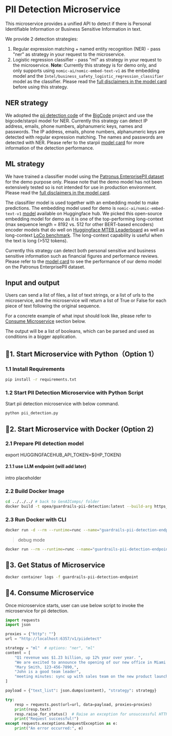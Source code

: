 # PII Detection Microservice

This microservice provides a unified API to detect if there is Personal Identifiable Information or Business Sensitive Information in text.

We provide 2 detection strategies:

1. Regular expression matching + named entity recognition (NER) - pass "ner" as strategy in your request to the microservice.
2. Logistic regression classifier - pass "ml" as strategy in your request to the microservice. **Note**: Currently this strategy is for demo only, and only supports using `nomic-ai/nomic-embed-text-v1` as the embedding model and the `Intel/business_safety_logistic_regression_classifier` model as the classifier. Please read the [full disclaimers in the model card](https://huggingface.co/Intel/business_safety_logistic_regression_classifier) before using this strategy.

## NER strategy

We adopted the [pii detection code](https://github.com/bigcode-project/bigcode-dataset/tree/main/pii) of the [BigCode](https://www.bigcode-project.org/) project and use the bigcode/starpii model for NER. Currently this strategy can detect IP address, emails, phone numbers, alphanumeric keys, names and passwords. The IP address, emails, phone numbers, alphanumeric keys are detected with regular expression matching. The names and passwords are detected with NER. Please refer to the starpii [model card](https://huggingface.co/bigcode/starpii) for more information of the detection performance.

## ML strategy

We have trained a classifier model using the [Patronus EnterprisePII dataset](https://www.patronus.ai/announcements/patronus-ai-launches-enterprisepii-the-industrys-first-llm-dataset-for-detecting-business-sensitive-information) for the demo purpose only. Please note that the demo model has not been extensively tested so is not intended for use in production environment. Please read the [full disclaimers in the model card](https://huggingface.co/Intel/business_safety_logistic_regression_classifier).

The classifiler model is used together with an embedding model to make predictions. The embedding model used for demo is `nomic-ai/nomic-embed-text-v1` [model](https://blog.nomic.ai/posts/nomic-embed-text-v1) available on Huggingface hub. We picked this open-source embedding model for demo as it is one of the top-performing long-context (max sequence length = 8192 vs. 512 for other BERT-based encoders) encoder models that do well on [Huggingface MTEB Leaderboard](https://huggingface.co/spaces/mteb/leaderboard) as well as long-context [LoCo benchmark](https://hazyresearch.stanford.edu/blog/2024-01-11-m2-bert-retrieval). The long-context capability is useful when the text is long (>512 tokens).

Currently this strategy can detect both personal sensitive and business sensitive information such as financial figures and performance reviews. Please refer to the [model card](<(https://huggingface.co/Intel/business_safety_logistic_regression_classifier)>) to see the performance of our demo model on the Patronus EnterprisePII dataset.

## Input and output

Users can send a list of files, a list of text strings, or a list of urls to the microservice, and the microservice will return a list of True or False for each piece of text following the original sequence.

For a concrete example of what input should look like, please refer to [Consume Microservice](#4-consume-microservice) section below.

The output will be a list of booleans, which can be parsed and used as conditions in a bigger application.

## 🚀1. Start Microservice with Python（Option 1）

### 1.1 Install Requirements

```bash
pip install -r requirements.txt
```

### 1.2 Start PII Detection Microservice with Python Script

Start pii detection microservice with below command.

```bash
python pii_detection.py
```

## 🚀2. Start Microservice with Docker (Option 2)

### 2.1 Prepare PII detection model

export HUGGINGFACEHUB_API_TOKEN=${HP_TOKEN}

#### 2.1.1 use LLM endpoint (will add later)

intro placeholder

### 2.2 Build Docker Image

```bash
cd ../../../ # back to GenAIComps/ folder
docker build -t opea/guardrails-pii-detection:latest --build-arg https_proxy=$https_proxy --build-arg http_proxy=$http_proxy -f comps/guardrails/pii_detection/docker/Dockerfile .
```

### 2.3 Run Docker with CLI

```bash
docker run -d --rm --runtime=runc --name="guardrails-pii-detection-endpoint" -p 6357:6357 --ipc=host -e http_proxy=$http_proxy -e https_proxy=$https_proxy -e HUGGINGFACEHUB_API_TOKEN=${HUGGINGFACEHUB_API_TOKEN} -e HF_TOKEN=${HUGGINGFACEHUB_API_TOKEN} opea/guardrails-pii-detection:latest
```

> debug mode

```bash
docker run --rm --runtime=runc --name="guardrails-pii-detection-endpoint" -p 6357:6357 -v ./comps/guardrails/pii_detection/:/home/user/comps/guardrails/pii_detection/ --ipc=host -e http_proxy=$http_proxy -e https_proxy=$https_proxy -e HUGGINGFACEHUB_API_TOKEN=${HUGGINGFACEHUB_API_TOKEN}  -e HF_TOKEN=${HUGGINGFACEHUB_API_TOKEN} opea/guardrails-pii-detection:latest
```

## 🚀3. Get Status of Microservice

```bash
docker container logs -f guardrails-pii-detection-endpoint
```

## 🚀4. Consume Microservice

Once microservice starts, user can use below script to invoke the microservice for pii detection.

```python
import requests
import json

proxies = {"http": ""}
url = "http://localhost:6357/v1/piidetect"

strategy = "ml"  # options: "ner", "ml"
content = [
    "Q1 revenue was $1.23 billion, up 12% year over year. ",
    "We are excited to announce the opening of our new office in Miami! ",
    "Mary Smith, 123-456-7890,",
    "John is a good team leader",
    "meeting minutes: sync up with sales team on the new product launch",
]

payload = {"text_list": json.dumps(content), "strategy": strategy}

try:
    resp = requests.post(url=url, data=payload, proxies=proxies)
    print(resp.text)
    resp.raise_for_status()  # Raise an exception for unsuccessful HTTP status codes
    print("Request successful!")
except requests.exceptions.RequestException as e:
    print("An error occurred:", e)
```
